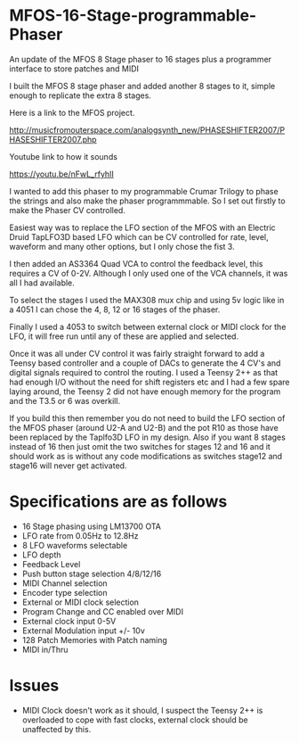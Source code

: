 # MFOS-16-Stage-programmable-Phaser
An update of the MFOS 8 Stage phaser to 16 stages plus a programmer interface to store patches and MIDI

I built the MFOS 8 stage phaser and added another 8 stages to it, simple enough to replicate the extra 8 stages.

Here is a link to the MFOS project.

http://musicfromouterspace.com/analogsynth_new/PHASESHIFTER2007/PHASESHIFTER2007.php

Youtube link to how it sounds

https://youtu.be/nFwL_rfyhII

I wanted to add this phaser to my programmable Crumar Trilogy to phase the strings and also make the phaser programmmable. So I set out firstly to make the Phaser CV controlled.

Easiest way was to replace the LFO section of the MFOS with an Electric Druid TapLFO3D based LFO which can be CV controlled for rate, level, waveform and many other options, but I only chose the fist 3.

I then added an AS3364 Quad VCA to control the feedback level, this requires a CV of 0-2V. Although I only used one of the VCA channels, it was all I had available.

To select the stages I used the MAX308 mux chip and using 5v logic like in a 4051 I can chose the 4, 8, 12 or 16 stages of the phaser.

Finally I used a 4053 to switch between external clock or MIDI clock for the LFO, it will free run until any of these are applied and selected.

Once it was all under CV control it was fairly straight forward to add a Teensy based controller and a couple of DACs to generate the 4 CV's and digital signals required to control the routing. I used a Teensy 2++ as that had enough I/O without the need for shift registers etc and I had a few spare laying around, the Teensy 2 did not have enough memory for the program and the T3.5 or 6 was overkill.

If you build this then remember you do not need to build the LFO section of the MFOS phaser (around U2-A and U2-B) and the pot R10 as those have been replaced by the Taplfo3D LFO in my design. Also if you want 8 stages instead of 16 then just omit the two switches for stages 12 and 16 and it should work as is without any code modifications as switches stage12 and stage16 will never get activated.

# Specifications are as follows

* 16 Stage phasing using LM13700 OTA
* LFO rate from 0.05Hz to 12.8Hz
* 8 LFO waveforms selectable
* LFO depth
* Feedback Level
* Push button stage selection 4/8/12/16
* MIDI Channel selection
* Encoder type selection
* External or MIDI clock selection
* Program Change and CC enabled over MIDI
* External clock input 0-5V
* External Modulation input +/- 10v
* 128 Patch Memories with Patch naming
* MIDI in/Thru

# Issues

* MIDI Clock doesn't work as it should, I suspect the Teensy 2++ is overloaded to cope with fast clocks, external clock should be unaffected by this.


